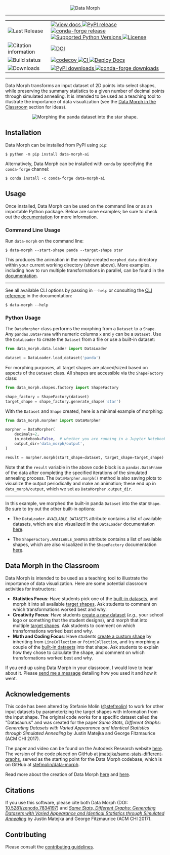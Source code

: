 <div align="center">
  <img alt="Data Morph" src="https://stefaniemolin.com/data-morph/stable/_static/logo.png">

  <hr>

  <table>
   <tr>
     <td>
      <img alt="Last Release" src="https://img.shields.io/badge/last%20release-inactive?style=for-the-badge">
     </td>
     <td>
      <a href="https://stefaniemolin.com/data-morph" target="_blank" rel="noopener noreferrer">
        <img alt="View docs" src="https://img.shields.io/badge/docs-stable-success">
      </a>
      <a href="https://pypi.org/project/data-morph-ai/" target="_blank" rel="noopener noreferrer">
        <img alt="PyPI release" src="https://img.shields.io/pypi/v/data-morph-ai.svg">
      </a>
      <a href="https://anaconda.org/conda-forge/data-morph-ai" target="_blank" rel="noopener noreferrer">
        <img alt="conda-forge release" src="https://img.shields.io/conda/vn/conda-forge/data-morph-ai.svg">
      </a>
      <a href="https://pypi.org/project/data-morph-ai/" target="_blank" rel="noopener noreferrer">
        <img alt="Supported Python Versions" src="https://img.shields.io/pypi/pyversions/data-morph-ai">
      </a>
      <a href="https://github.com/stefmolin/data-morph/blob/main/LICENSE" target="_blank" rel="noopener noreferrer">
         <img alt="License" src="https://img.shields.io/github/license/stefmolin/data-morph?color=blueviolet">
      </a>
     </td>
   </tr>
   <tr>
     <td>
       <img alt="Citation information" src="https://img.shields.io/badge/for%20citation-inactive?style=for-the-badge">
   </td>
     <td>
      <a href="https://doi.org/10.5281/zenodo.8374121"><img src="https://zenodo.org/badge/DOI/10.5281/zenodo.8374121.svg" alt="DOI"></a>
     </td>
   </tr>
   <tr>
     <td>
      <img alt="Build status" src="https://img.shields.io/badge/build%20status-inactive?style=for-the-badge">
     </td>
     <td>
      <a href="https://codecov.io/gh/stefmolin/data-morph" target="_blank" rel="noopener noreferrer">
        <img alt="codecov" src="https://codecov.io/gh/stefmolin/data-morph/branch/main/graph/badge.svg?token=3SEEG9SZQO">
      </a>
      <a href="https://github.com/stefmolin/data-morph/actions/workflows/ci.yml" target="_blank" rel="noopener noreferrer">
        <img alt="CI" src="https://github.com/stefmolin/data-morph/actions/workflows/ci.yml/badge.svg">
      </a>
      <a href="https://github.com/stefmolin/data-morph/actions/workflows/docs.yml" target="_blank" rel="noopener noreferrer">
        <img alt="Deploy Docs" src="https://github.com/stefmolin/data-morph/actions/workflows/docs.yml/badge.svg">
      </a>
     </td>
   </tr>
   <tr>
     <td>
      <img alt="Downloads" src="https://img.shields.io/badge/%23%20downloads-inactive?style=for-the-badge">
     </td>
     <td>
      <a href="https://pypi.org/project/data-morph-ai/" target="_blank" rel="noopener noreferrer">
        <img alt="PyPI downloads" src="https://img.shields.io/pepy/dt/data-morph-ai?label=pypi&color=blueviolet">
      </a>
      <a href="https://anaconda.org/conda-forge/data-morph-ai" target="_blank" rel="noopener noreferrer">
        <img alt="conda-forge downloads" src="https://img.shields.io/conda/dn/conda-forge/data-morph-ai.svg?label=conda-forge&color=blueviolet">
      </a>
     </td>
   </tr>
  </table>
  <hr/>
</div>

Data Morph transforms an input dataset of 2D points into select shapes, while preserving the summary statistics to a given number of decimal points through simulated annealing. It is intended to be used as a teaching tool to illustrate the importance of data visualization (see the [Data Morph in the Classroom](https://stefaniemolin.com/data-morph/stable/index.html#classroom-ideas) section for ideas).

<div align="center">
  <img alt="Morphing the panda dataset into the star shape." src="https://stefaniemolin.com/data-morph/stable/_images/panda-to-star-eased.gif">
  <br/>
</div>

## Installation

Data Morph can be installed from PyPI using `pip`:

```console
$ python -m pip install data-morph-ai
```

Alternatively, Data Morph can be installed with `conda` by specifying the `conda-forge` channel:

```console
$ conda install -c conda-forge data-morph-ai
```

## Usage

Once installed, Data Morph can be used on the command line or as an importable Python package. Below are some examples; be sure to check out the [documentation](https://stefaniemolin.com/data-morph) for more information.


### Command Line Usage

Run `data-morph` on the command line:

```console
$ data-morph --start-shape panda --target-shape star
```

This produces the animation in the newly-created `morphed_data` directory within your current working directory (shown above). More examples, including how to run multiple transformations in parallel, can be found in the [documentation](https://stefaniemolin.com/data-morph/).

----

See all available CLI options by passing in `--help` or consulting the [CLI reference](https://stefaniemolin.com/data-morph/stable/cli.html) in the documentation:

```console
$ data-morph --help
```

### Python Usage

The `DataMorpher` class performs the morphing from a `Dataset` to a `Shape`. Any `pandas.DataFrame` with numeric columns `x` and `y` can be a `Dataset`. Use the `DataLoader` to create the `Dataset` from a file or use a built-in dataset:

```python
from data_morph.data.loader import DataLoader

dataset = DataLoader.load_dataset('panda')
```

For morphing purposes, all target shapes are placed/sized based on aspects of the `Dataset` class.
All shapes are accessible via the `ShapeFactory` class:

```python
from data_morph.shapes.factory import ShapeFactory

shape_factory = ShapeFactory(dataset)
target_shape = shape_factory.generate_shape('star')
```

With the `Dataset` and `Shape` created, here is a minimal example of morphing:

```python
from data_morph.morpher import DataMorpher

morpher = DataMorpher(
    decimals=2,
    in_notebook=False,  # whether you are running in a Jupyter Notebook
    output_dir='data_morph/output',
)

result = morpher.morph(start_shape=dataset, target_shape=target_shape)
```

Note that the `result` variable in the above code block is a `pandas.DataFrame` of the data after completing the specified iterations of the simulated annealing process. The `DataMorpher.morph()` method is also saving plots to visualize the output periodically and make an animation; these end up in `data_morph/output`, which we set as `DataMorpher.output_dir`.


----

In this example, we morphed the built-in panda `Dataset` into the star `Shape`. Be sure to try out the other built-in options:

* The `DataLoader.AVAILABLE_DATASETS` attribute contains a list of available datasets, which are also visualized in the `DataLoader` documentation [here](https://stefaniemolin.com/data-morph/stable/api/data_morph.data.loader.html#data_morph.data.loader.DataLoader).

* The `ShapeFactory.AVAILABLE_SHAPES` attribute contains a list of available shapes, which are also visualized in the `ShapeFactory` documentation [here](https://stefaniemolin.com/data-morph/stable/api/data_morph.shapes.factory.html#data_morph.shapes.factory.ShapeFactory).

## Data Morph in the Classroom

Data Morph is intended to be used as a teaching tool to illustrate the importance of data visualization. Here are some potential classroom activities for instructors:

- **Statistics Focus**: Have students pick one of the [built-in datasets](https://stefaniemolin.com/data-morph/stable/api/data_morph.data.loader.html#data_morph.data.loader.DataLoader), and morph it into all available [target shapes](https://stefaniemolin.com/data-morph/stable/api/data_morph.shapes.factory.html#data_morph.shapes.factory.ShapeFactory). Ask students to comment on which transformations worked best and why.
- **Creativity Focus**: Have students [create a new dataset](https://stefaniemolin.com/data-morph/stable/tutorials/custom-datasets.html) (*e.g.*, your school logo or something that the student designs), and morph that into multiple [target shapes](https://stefaniemolin.com/data-morph/stable/api/data_morph.shapes.factory.html#data_morph.shapes.factory.ShapeFactory). Ask students to comment on which transformations worked best and why.
- **Math and Coding Focus**: Have students [create a custom shape](https://stefaniemolin.com/data-morph/stable/tutorials/shape-creation.html) by inheriting from `LineCollection` or `PointCollection`, and try morphing a couple of the [built-in datasets](https://stefaniemolin.com/data-morph/stable/api/data_morph.data.loader.html#data_morph.data.loader.DataLoader) into that shape. Ask students to explain how they chose to calculate the shape, and comment on which transformations worked best and why.

If you end up using Data Morph in your classroom, I would love to hear about it. Please [send me a message](https://stefaniemolin.com/contact/) detailing how you used it and how it went.

## Acknowledgements

This code has been altered by Stefanie Molin ([@stefmolin](https://github.com/stefmolin)) to work for other input datasets by parameterizing the target shapes with information from the input shape. The original code works for a specific dataset called the "Datasaurus" and was created for the paper *Same Stats, Different Graphs: Generating Datasets with Varied Appearance and Identical Statistics through Simulated Annealing* by Justin Matejka and George Fitzmaurice (ACM CHI 2017).

The paper and video can be found on the Autodesk Research website [here](https://www.research.autodesk.com/publications/same-stats-different-graphs-generating-datasets-with-varied-appearance-and-identical-statistics-through-simulated-annealing/). The version of the code placed on GitHub at [jmatejka/same-stats-different-graphs](https://github.com/jmatejka/same-stats-different-graphs), served as the starting point for the Data Morph codebase, which is on GitHub at [stefmolin/data-morph](https://github.com/stefmolin/data-morph).

Read more about the creation of Data Morph [here](https://stefaniemolin.com/articles/data-science/introducing-data-morph/) and [here](https://stefaniemolin.com/data-morph-talk/#/).

## Citations

If you use this software, please cite both Data Morph (DOI: [10.5281/zenodo.7834197](https://doi.org/10.5281/zenodo.7834197)) and *[Same Stats, Different Graphs: Generating Datasets with Varied Appearance and Identical Statistics through Simulated Annealing](https://damassets.autodesk.net/content/dam/autodesk/research/publications-assets/pdf/same-stats-different-graphs.pdf)* by Justin Matejka and George Fitzmaurice (ACM CHI 2017).

## Contributing
Please consult the [contributing guidelines](CONTRIBUTING.md).
